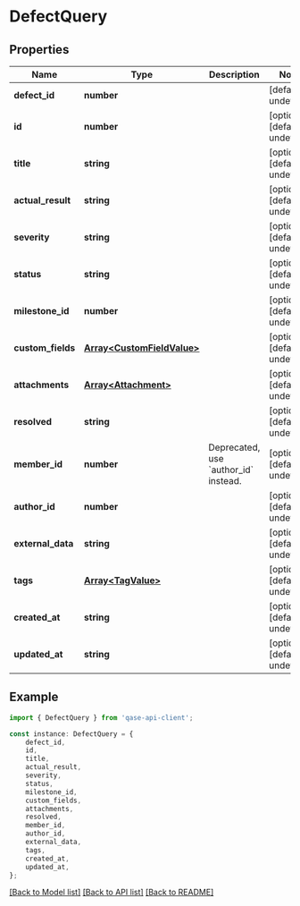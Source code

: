 # DefectQuery


## Properties

Name | Type | Description | Notes
------------ | ------------- | ------------- | -------------
**defect_id** | **number** |  | [default to undefined]
**id** | **number** |  | [optional] [default to undefined]
**title** | **string** |  | [optional] [default to undefined]
**actual_result** | **string** |  | [optional] [default to undefined]
**severity** | **string** |  | [optional] [default to undefined]
**status** | **string** |  | [optional] [default to undefined]
**milestone_id** | **number** |  | [optional] [default to undefined]
**custom_fields** | [**Array&lt;CustomFieldValue&gt;**](CustomFieldValue.md) |  | [optional] [default to undefined]
**attachments** | [**Array&lt;Attachment&gt;**](Attachment.md) |  | [optional] [default to undefined]
**resolved** | **string** |  | [optional] [default to undefined]
**member_id** | **number** | Deprecated, use &#x60;author_id&#x60; instead. | [optional] [default to undefined]
**author_id** | **number** |  | [optional] [default to undefined]
**external_data** | **string** |  | [optional] [default to undefined]
**tags** | [**Array&lt;TagValue&gt;**](TagValue.md) |  | [optional] [default to undefined]
**created_at** | **string** |  | [optional] [default to undefined]
**updated_at** | **string** |  | [optional] [default to undefined]

## Example

```typescript
import { DefectQuery } from 'qase-api-client';

const instance: DefectQuery = {
    defect_id,
    id,
    title,
    actual_result,
    severity,
    status,
    milestone_id,
    custom_fields,
    attachments,
    resolved,
    member_id,
    author_id,
    external_data,
    tags,
    created_at,
    updated_at,
};
```

[[Back to Model list]](../README.md#documentation-for-models) [[Back to API list]](../README.md#documentation-for-api-endpoints) [[Back to README]](../README.md)
